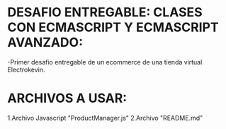 # DESAFIO ENTREGABLE: CLASES CON ECMASCRIPT Y ECMASCRIPT AVANZADO:

-Primer desafio entregable de un ecommerce de una tienda virtual Electrokevin.

# ARCHIVOS A USAR:

1.Archivo Javascript "ProductManager.js"
2.Archivo "README.md"
